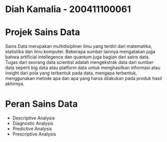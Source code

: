 # Diah Kamalia - 200411100061
# **Projek Sains Data**

Sains Data merupakan multidisipliner ilmu yang terdiri dari matematika, statistika dan ilmu komputer. Beberapa sumber lainnya mengatakan juga bahwa artificial intellegence dan quantum juga bagian dari sains data. Tugas dari seorang data scientist adalah mengekstrak data dari sumber data seperti big data atau platform data untuk menghasilkan informasi atau insight dari pola yang terbentuk pada data, mengapa terbentuk, menggunakan metode apa dan apa yang harus dilakukan pada produk hasil akhirnya. 

# **Peran Sains Data**
- Descriptive Analysis
- Diagnostic Analysis
- Predictive Analysis
- Prescriptive Analysis

```{tableofcontents}
```
